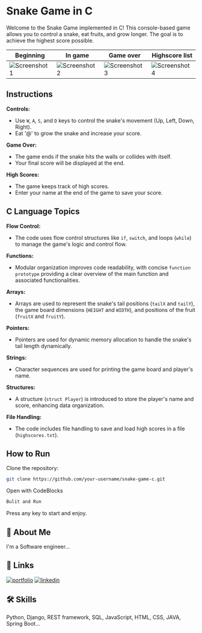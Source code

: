 # Snake Game in C

Welcome to the Snake Game implemented in C! This console-based game allows you to control a snake, eat fruits, and grow longer. The goal is to achieve the highest score possible.

| Beginning                                | In game                                | Game over                                 | Highscore list                                 |
| --------------------------------------------- | --------------------------------------------- | --------------------------------------------- | --------------------------------------------- |
| ![Screenshot 1](https://github.com/zsaaupo/snakeGame/assets/46224041/1192d234-7392-475d-a8e8-bb7d1634ed85) | ![Screenshot 2](https://github.com/zsaaupo/snakeGame/assets/46224041/b81ef3e4-fa29-4313-b5dd-523513c8ff0f) | ![Screenshot 3](https://github.com/zsaaupo/snakeGame/assets/46224041/9641a91a-e4a1-42c2-bc06-b3971bf8db42) | ![Screenshot 4](https://github.com/zsaaupo/snakeGame/assets/46224041/f2353934-ef78-49a7-8852-5284ccd10fcb) |


## Instructions

 **Controls:**
   - Use `W`, `A`, `S`, and `D` keys to control the snake's movement (Up, Left, Down, Right).
   - Eat '@' to grow the snake and increase your score.

**Game Over:**
   - The game ends if the snake hits the walls or collides with itself.
   - Your final score will be displayed at the end.

**High Scores:**
   - The game keeps track of high scores.
   - Enter your name at the end of the game to save your score.
## C Language Topics

**Flow Control:**
   - The code uses flow control structures like `if`, `switch`, and loops (`while`) to manage the game's logic and control flow.

**Functions:**
   - Modular organization improves code readability, with concise `function prototype` providing a clear overview of the main function and associated functionalities.

**Arrays:**
   - Arrays are used to represent the snake's tail positions (`tailX` and `tailY`), the game board dimensions (`HEIGHT` and `WIDTH`), and positions of the fruit (`fruitX` and `fruitY`).

**Pointers:**
   - Pointers are used for dynamic memory allocation to handle the snake's tail length dynamically.

**Strings:**
   - Character sequences are used for printing the game board and player's name.

**Structures:**
   - A structure (`struct Player`) is introduced to store the player's name and score, enhancing data organization.

**File Handling:**
   - The code includes file handling to save and load high scores in a file (`highscores.txt`).

## How to Run

Clone the repository:

```bash
git clone https://github.com/your-username/snake-game-c.git
```

Open with CodeBlocks

```bash
Bulit and Run
```
Press any key to start and enjoy.

## 🚀 About Me
I'm a Software engineer...


## 🔗 Links
[![portfolio](https://img.shields.io/badge/my_portfolio-000?style=for-the-badge&logo=ko-fi&logoColor=white)](https://zsaaupo.my.canva.site/)
[![linkedin](https://img.shields.io/badge/linkedin-0A66C2?style=for-the-badge&logo=linkedin&logoColor=white)](https://www.linkedin.com/in/zsaaupo/)

## 🛠 Skills
Python, Django, REST framework, SQL, JavaScript, HTML, CSS, JAVA, Spring Boot...
